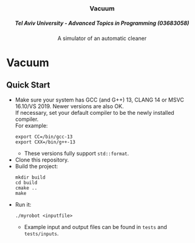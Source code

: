 <h3 align="center">Vacuum</h3>
<h5 align="center">Tel Aviv University - Advanced Topics in Programming (03683058)</h5>
<p align="center">
  A simulator of an automatic cleaner
</p>

# Vacuum
## Quick Start
* Make sure your system has GCC (and G++) 13, CLANG 14 or MSVC 16.10/VS 2019. Newer versions are also OK. <br>
  If necessary, set your default compiler to be the newly installed compiler. <br>
  For example:
  ```
  export CC=/bin/gcc-13
  export CXX=/bin/g++-13
  ```
  * These versions fully support `std::format`.
* Clone this repository.
* Build the project:
  ```
  mkdir build
  cd build
  cmake ..
  make
  ```
* Run it:
  ```
  ./myrobot <inputfile>
  ```
  * Example input and output files can be found in `tests` and `tests/inputs`.
